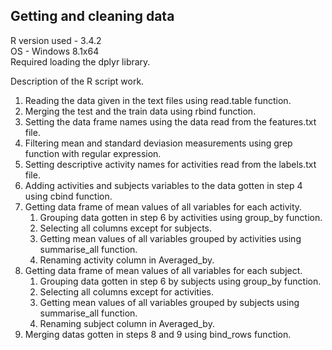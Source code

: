## Getting and cleaning data

R version used - 3.4.2<br/>
OS - Windows 8.1x64<br/>
Required loading the dplyr library.

Description of the R script work.
1. Reading the data given in the text files using read.table function.
2. Merging the test and the train data using rbind function.
3. Setting the data frame names using the data read from the features.txt file.
4. Filtering mean and standard deviasion measurements using grep function with regular expression.
5. Setting descriptive activity names for activities read from the labels.txt file.
6. Adding activities and subjects variables to the data gotten in step 4 using cbind function.
7. Getting data frame of mean values of all variables for each activity.
	1. Grouping data gotten in step 6 by activities using group_by function.
	2. Selecting all columns except for subjects.
	3. Getting mean values of all variables grouped by activities using summarise_all function.
	4. Renaming activity column in Averaged_by.
8. Getting data frame of mean values of all variables for each subject.
	1. Grouping data gotten in step 6 by subjects using group_by function.
	2. Selecting all columns except for activities.
	3. Getting mean values of all variables grouped by subjects using summarise_all function.
	4. Renaming subject column in Averaged_by.
9. Merging datas gotten in steps 8 and 9 using bind_rows function.
